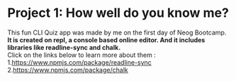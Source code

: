 
# Project 1: How well do you know me?

This fun CLI Quiz app was made by me on the first day of Neog Bootcamp.<br>
<strong>It is created on repl, a console based online editor. And it includes libraries like readline-sync and chalk.</strong><br>
Click on the links below to learn more about them :<br>
1.https://www.npmjs.com/package/readline-sync <br>
2.https://www.npmjs.com/package/chalk<br>


